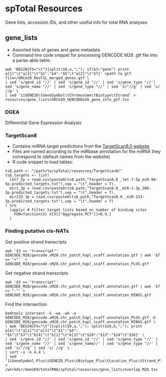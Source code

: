 # spTotal Resources
Gene lists, accession IDs, and other useful info for total RNA analyses

## gene_lists
- Assorted lists of genes and gene metadata
- Command line code snippet for processing GENCODE M28 .gtf file into a parse-able table:
```
awk 'BEGIN{FS="\t"}{split($9,a,";"); if($3~"gene") print a[1]"\t"a[3]"\t"$1":"$4"-"$5"\t"a[2]"\t"$7}' <path to gtf file>/GRCm39_ReoT1L_merged_genes.gtf \
| sed 's/gene_id "//' | sed 's/gene_id "//' | sed 's/gene_type "//'| sed 's/gene_name "//' | sed 's/gene_type "//' | sed 's/"//g' | sed 's/ //g' \
| sed '1iGENEID\tGeneSymbol\tChromosome\tBiotype\tStrand' > resources/gene_lists/GRCm39_GENCODEm28_gene_info_gtf.tsv
```

### DGEA
Differential Gene Expression Analysis

### TargetScan8
- Contains miRNA target predictions from the [TargetScan8.0 website](http://www.targetscan.org/mmu_80/)
- Files are named according to the miRbase annotation for the miRNA they correspond to (default names from the website)
- R code snippet to load tables:
```
ts8.path <- "/path/to/spTotal/resources/TargetScan8/"
ts8_targets <- list(
  let7_5p = read.csv(paste0(ts8.path,"TargetScan8.0__let-7-5p_miR-98-5p.predicted_targets.txt"),sep = "\t",header = T),
  mir1_3p = read.csv(paste0(ts8.path,"TargetScan8.0__miR-1-3p_206-3p.predicted_targets.txt"),sep = "\t",header = T),
  mir133_3p = read.csv(paste0(ts8.path,"TargetScan8.0__miR-133-3p.predicted_targets.txt"),sep = "\t",header = T)
) %>%
  lapply( # Filter target lists based on number of binding sites
    FUN=function(X) X[X[["Aggregate.PCT"]]>0.9,]
  )
```

### Finding putative cis-NATs
Get positive strand transcripts
```
awk '$3 == "transcript"' GENCODE_M28/gencode.vM28.chr_patch_hapl_scaff.annotation.gtf | awk '$7 == "+"'  > GENCODE_M28/gencode.vM28.chr_patch_hapl_scaff.annotation_PLUS.gtf
```
Get negative strand transcripts
```
awk '$3 == "transcript"' GENCODE_M28/gencode.vM28.chr_patch_hapl_scaff.annotation.gtf | awk '$7 == "-"' > GENCODE_M28/gencode.vM28.chr_patch_hapl_scaff.annotation_MINUS.gtf
```
Find the intersection
```
bedtools intersect -S -wa -wb -a GENCODE_M28/gencode.vM28.chr_patch_hapl_scaff.annotation_PLUS.gtf -b GENCODE_M28/gencode.vM28.chr_patch_hapl_scaff.annotation_MINUS.gtf \
| awk 'BEGIN{FS="\t"}{split($9,a,";"); split($18,b,";"); print a[4]"\t"a[1]"\t"a[3]"\t"$1":"$4"-"$5"\t"$7"\t"b[4]"\t"b[1]"\t"b[3]"\t"$10":"$13"-"$14"\t"$16}' \
| sed 's/gene_id "//' | sed 's/gene_id "//' | sed 's/gene_type "//' | sed 's/gene_name "//' | sed 's/gene_name//' | sed 's/gene_type "//' | sed 's/"//g' | sed 's/ //g' \
| sort -u -k 4,4 \
| sed '1iGeneSymbol_Plus\tGENEID_Plus\tBiotype_Plus\tLocation_Plus\tStrand_Plus\tGeneSymbol_Minus\tGENEID_Minus\tBiotype_Minus\tLocation_Minus\tStrand_Minus' > /workdir/dwm269/totalRNA/spTotal/resources/gene_lists/overlap_M28.tsv
```
